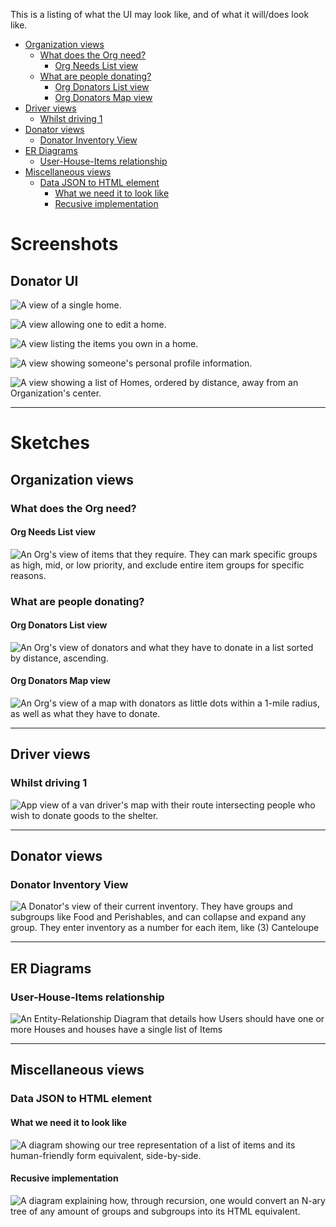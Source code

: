 This is a listing of what the UI may look like, and of what it will/does look like.

<!-- TOC depthFrom:1 depthTo:6 withLinks:1 updateOnSave:1 orderedList:0 -->

- [Organization views](#organization-views)
	- [What does the Org need?](#what-does-the-org-need)
		- [Org Needs List view](#org-needs-list-view)
	- [What are people donating?](#what-are-people-donating)
		- [Org Donators List view](#org-donators-list-view)
		- [Org Donators Map view](#org-donators-map-view)
- [Driver views](#driver-views)
	- [Whilst driving 1](#whilst-driving-1)
- [Donator views](#donator-views)
	- [Donator Inventory View](#donator-inventory-view)
- [ER Diagrams](#er-diagrams)
	- [User-House-Items relationship](#user-house-items-relationship)
- [Miscellaneous views](#miscellaneous-views)
	- [Data JSON to HTML element](#data-json-to-html-element)
		- [What we need it to look like](#what-we-need-it-to-look-like)
		- [Recusive implementation](#recusive-implementation)

<!-- /TOC -->

# Screenshots

## Donator UI

![A view of a single home.](homeview.png)

![A view allowing one to edit a home.](edithome.png)

![A view listing the items you own in a home.](itemsview.png)

![A view showing someone's personal profile information.](myprofile.png)

![A view showing a list of Homes, ordered by distance, away from an Organization's center.](homelist.png)

--------------------------------------------------------------------------------

# Sketches

## Organization views

### What does the Org need?

#### Org Needs List view
![An Org's view of items that they require. They can mark specific groups as high, mid, or low priority, and exclude entire item groups for specific reasons.](org_needs_view.jpg)

### What are people donating?

#### Org Donators List view
![An Org's view of donators and what they have to donate in a list sorted by distance, ascending.](org_donators_list_view.jpg)

#### Org Donators Map view
![An Org's view of a map with donators as little dots within a 1-mile radius, as well as what they have to donate. ](org_donators_map_view.jpg)

--------------------------------------------------------------------------------
## Driver views

### Whilst driving 1
![App view of a van driver's map with their route intersecting people who wish to donate goods to the shelter.](driver_view_1.jpg)

--------------------------------------------------------------------------------
## Donator views

### Donator Inventory View
![A Donator's view of their current inventory. They have groups and subgroups like Food and Perishables, and can collapse and expand any group. They enter inventory as a number for each item, like `(3) Canteloupe`](donator_inventory_view.jpg)

--------------------------------------------------------------------------------
## ER Diagrams

### User-House-Items relationship  
![An Entity-Relationship Diagram that details how Users should have one or more Houses and houses have a single list of Items](erdiagram.png)

--------------------------------------------------------------------------------
## Miscellaneous views

### Data JSON to HTML element

#### What we need it to look like
![A diagram showing our tree representation of a list of items and its human-friendly form equivalent, side-by-side.](dict_to_html.jpg)

#### Recusive implementation
![A diagram explaining how, through recursion, one would convert an N-ary tree of any amount of groups and subgroups into its HTML equivalent.](dict_to_html_2.jpg)
